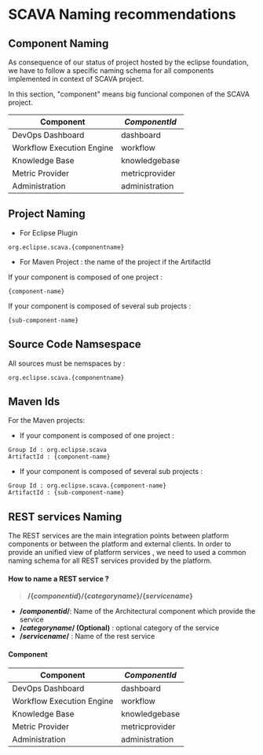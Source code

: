 # SCAVA Naming recommendations

## Component Naming

As consequence of our status of project hosted by the eclipse foundation, we have to follow a specific naming schema for all components implemented in context of SCAVA project.

In this section, "component" means big funcional componen of the SCAVA project.

Component    | _ComponentId_
------------ | -------------
DevOps Dashboard | dashboard
Workflow Execution Engine | workflow
Knowledge Base | knowledgebase
Metric Provider | metricprovider
Administration | administration

## Project Naming

* For Eclipse Plugin 

```
org.eclipse.scava.{componentname}
```

* For Maven Project : the name of the project if the ArtifactId

If your component is composed of one project :
```
{component-name}
```

If your component is composed of several sub projects :
```
{sub-component-name}
 ```

## Source Code Namsespace
All sources must be nemspaces by : 
```
org.eclipse.scava.{componentname}
```

## Maven Ids
For  the Maven projects:

* If your component is composed of one project : 
``` 
Group Id : org.eclipse.scava
ArtifactId : {component-name}
```

* If your component is composed of several sub projects : 
``` 
Group Id : org.eclipse.scava.{component-name}
ArtifactId : {sub-component-name}
```

##  REST services Naming

The REST services are the main integration points between platform components or between the platform and external clients. In order to provide an unified view of  platform services , we need to used a common naming schema for all REST services provided by the platform.

#### How to name a REST service ?

> **/{_componentid_}/{_categoryname_}/{_servicename_}**

* **/_componentid_/**: Name of the Architectural component which provide the service
* **/_categoryname_/ (Optional)** : optional category of the service
* **/_servicename_/** : Name of the rest service

#### Component

Component    | _ComponentId_
------------ | -------------
DevOps Dashboard | dashboard
Workflow Execution Engine | workflow
Knowledge Base | knowledgebase
Metric Provider | metricprovider
Administration | administration




